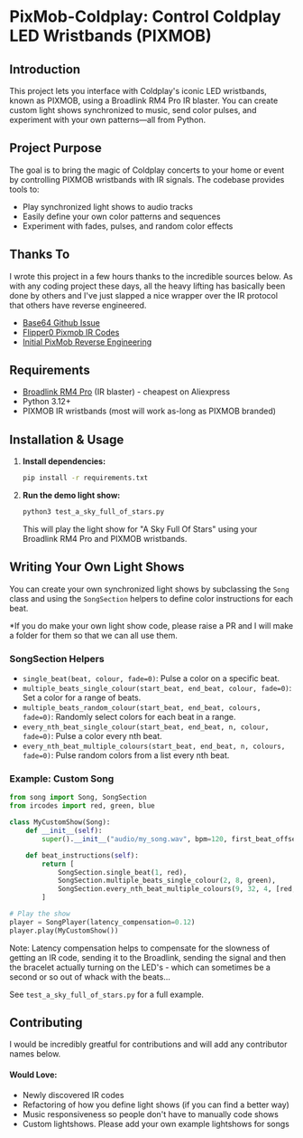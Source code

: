 
# PixMob-Coldplay: Control Coldplay LED Wristbands (PIXMOB)

## Introduction

This project lets you interface with Coldplay's iconic LED wristbands, known as PIXMOB, using a Broadlink RM4 Pro IR blaster. You can create custom light shows synchronized to music, send color pulses, and experiment with your own patterns—all from Python.

## Project Purpose

The goal is to bring the magic of Coldplay concerts to your home or event by controlling PIXMOB wristbands with IR signals. The codebase provides tools to:
- Play synchronized light shows to audio tracks
- Easily define your own color patterns and sequences
- Experiment with fades, pulses, and random color effects

## Thanks To

I wrote this project in a few hours thanks to the incredible sources below. As with any coding project these days, all the heavy lifting has basically been done by others and I've just slapped a nice wrapper over the IR protocol that others have reverse engineered.

- [Base64 Github Issue](https://github.com/danielweidman/flipper-pixmob-ir-codes/issues/1)
- [Flipper0 Pixmob IR Codes](https://github.com/danielweidman/flipper-pixmob-ir-codes)
- [Initial PixMob Reverse Engineering](https://github.com/danielweidman/pixmob-ir-reverse-engineering/)

## Requirements

- [Broadlink RM4 Pro](https://www.broadlink.com/rm4pro/) (IR blaster) - cheapest on Aliexpress
- Python 3.12+
- PIXMOB IR wristbands (most will work as-long as PIXMOB branded)

## Installation & Usage

1. **Install dependencies:**
   ```bash
   pip install -r requirements.txt
   ```

2. **Run the demo light show:**
   ```bash
   python3 test_a_sky_full_of_stars.py
   ```
   This will play the light show for "A Sky Full Of Stars" using your Broadlink RM4 Pro and PIXMOB wristbands.

## Writing Your Own Light Shows

You can create your own synchronized light shows by subclassing the `Song` class and using the `SongSection` helpers to define color instructions for each beat.

*If you do make your own light show code, please raise a PR and I will make a folder for them so that we can all use them.

### SongSection Helpers

- `single_beat(beat, colour, fade=0)`: Pulse a color on a specific beat.
- `multiple_beats_single_colour(start_beat, end_beat, colour, fade=0)`: Set a color for a range of beats.
- `multiple_beats_random_colour(start_beat, end_beat, colours, fade=0)`: Randomly select colors for each beat in a range.
- `every_nth_beat_single_colour(start_beat, end_beat, n, colour, fade=0)`: Pulse a color every nth beat.
- `every_nth_beat_multiple_colours(start_beat, end_beat, n, colours, fade=0)`: Pulse random colors from a list every nth beat.

### Example: Custom Song

```python
from song import Song, SongSection
from ircodes import red, green, blue

class MyCustomShow(Song):
	def __init__(self):
		super().__init__("audio/my_song.wav", bpm=120, first_beat_offset_seconds=1.0)

	def beat_instructions(self):
		return [
			SongSection.single_beat(1, red),
			SongSection.multiple_beats_single_colour(2, 8, green),
			SongSection.every_nth_beat_multiple_colours(9, 32, 4, [red, green, blue]),
		]

# Play the show
player = SongPlayer(latency_compensation=0.12)
player.play(MyCustomShow())
```

Note: Latency compensation helps to compensate for the slowness of getting an IR code, sending it to the Broadlink, sending the signal and then the bracelet actually turning on the LED's - which can sometimes be a second or so out of whack with the beats...

See `test_a_sky_full_of_stars.py` for a full example.

## Contributing

I would be incredibly greatful for contributions and will add any contributor names below.

#### Would Love:
- Newly discovered IR codes
- Refactoring of how you define light shows (if you can find a better way)
- Music responsiveness so people don't have to manually code shows
- Custom lightshows. Please add your own example lightshows for songs